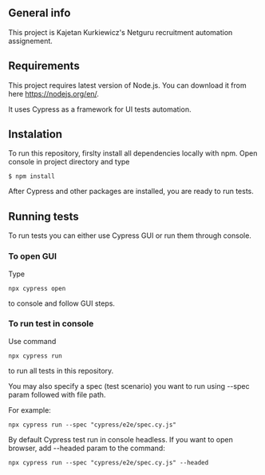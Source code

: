 ## General info
This project is Kajetan Kurkiewicz's Netguru recruitment automation assignement.

## Requirements
This project requires latest version of Node.js. You can download it from here https://nodejs.org/en/.

It uses Cypress as a framework for UI tests automation.

## Instalation
To run this repository, firslty install all dependencies locally with npm. Open console in project directory and type
```
$ npm install
```
After Cypress and other packages are installed, you are ready to run tests.

## Running tests
To run tests you can either use Cypress GUI or run them through console. 

### To open GUI 
Type 
```
npx cypress open 
```
to console and follow GUI steps.

### To run test in console
Use command 
```
npx cypress run
```
to run all tests in this repository. 

You may also specify a spec (test scenario) you want to run using --spec param followed with file path.

For example:
```
npx cypress run --spec "cypress/e2e/spec.cy.js"
```
By default Cypress test run in console headless. If you want to open browser, add --headed param to the command:

```
npx cypress run --spec "cypress/e2e/spec.cy.js" --headed
```

